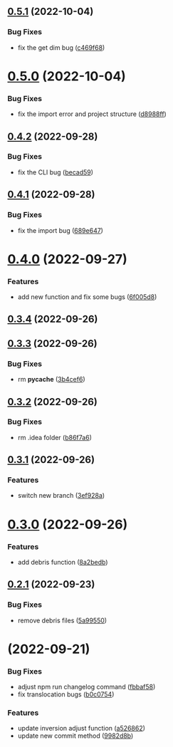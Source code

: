 ## [0.5.1](https://github.com/Jwindler/HiC-OpenCV/compare/v0.5.0...v0.5.1) (2022-10-04)


### Bug Fixes

* fix the get dim bug ([c469f68](https://github.com/Jwindler/HiC-OpenCV/commit/c469f68342962c8163f67ab95f58fcaf3c154624))



# [0.5.0](https://github.com/Jwindler/HiC-OpenCV/compare/v0.4.2...v0.5.0) (2022-10-04)


### Bug Fixes

* fix the import error and project structure ([d8988ff](https://github.com/Jwindler/HiC-OpenCV/commit/d8988ffa03995cd77d57abb84ac99491f33e657a))



## [0.4.2](https://github.com/Jwindler/HiC-OpenCV/compare/v0.4.1...v0.4.2) (2022-09-28)


### Bug Fixes

* fix the CLI bug ([becad59](https://github.com/Jwindler/HiC-OpenCV/commit/becad59ada42c7d63ff1c5c388ddc861480d76a0))



## [0.4.1](https://github.com/Jwindler/HiC-OpenCV/compare/v0.4.0...v0.4.1) (2022-09-28)


### Bug Fixes

* fix the import bug ([689e647](https://github.com/Jwindler/HiC-OpenCV/commit/689e64738ed6dcc1ac2e1e3926074b92d3a438f4))



# [0.4.0](https://github.com/Jwindler/HiC-OpenCV/compare/v0.3.4...v0.4.0) (2022-09-27)


### Features

* add new function and fix some bugs ([6f005d8](https://github.com/Jwindler/HiC-OpenCV/commit/6f005d8a07e7e7c759f95bcca1c5fef166a054e1))



## [0.3.4](https://github.com/Jwindler/HiC-OpenCV/compare/v0.3.3...v0.3.4) (2022-09-26)



## [0.3.3](https://github.com/Jwindler/HiC-OpenCV/compare/v0.3.2...v0.3.3) (2022-09-26)


### Bug Fixes

* rm __pycache__ ([3b4cef6](https://github.com/Jwindler/HiC-OpenCV/commit/3b4cef60c6b379db9ddd83c93d076d56c1999e43))



## [0.3.2](https://github.com/Jwindler/HiC-OpenCV/compare/v0.3.1...v0.3.2) (2022-09-26)


### Bug Fixes

* rm .idea folder ([b86f7a6](https://github.com/Jwindler/HiC-OpenCV/commit/b86f7a67ff62f5bc5248a5d247dff7a3db216392))



## [0.3.1](https://github.com/Jwindler/HiC-OpenCV/compare/v0.3.0...v0.3.1) (2022-09-26)


### Features

* switch new branch ([3ef928a](https://github.com/Jwindler/HiC-OpenCV/commit/3ef928af8840a83bf73be27392a2a2ffb23a885e))



# [0.3.0](https://github.com/Jwindler/HiC-OpenCV/compare/0.2.1...0.3.0) (2022-09-26)


### Features

* add debris function ([8a2bedb](https://github.com/Jwindler/HiC-OpenCV/commit/8a2bedb32660d45a9560a95aec7dc15ff90418b9))



## [0.2.1](https://github.com/Jwindler/HiC-OpenCV/compare/v0.2.0...v0.2.1) (2022-09-23)


### Bug Fixes

* remove debris files ([5a99550](https://github.com/Jwindler/HiC-OpenCV/commit/5a99550c0f8184d2fbccd78060f179d01de1c632))



#  (2022-09-21)


### Bug Fixes

* adjust npm run changelog command ([fbbaf58](https://github.com/Jwindler/HiC-OpenCV/commit/fbbaf584b4159d5c96a67ec88e6b392b0cf023b3))
* fix translocation bugs ([b0c0754](https://github.com/Jwindler/HiC-OpenCV/commit/b0c07546f48e2ee228ae12a3daee71c7a3a26b4d))


### Features

* update inversion adjust function ([a526862](https://github.com/Jwindler/HiC-OpenCV/commit/a5268620460e196e2116831b6c76119acff4986e))
* update new commit method ([9982d8b](https://github.com/Jwindler/HiC-OpenCV/commit/9982d8b9ba53baf138356c08051fbc269878db4c))



